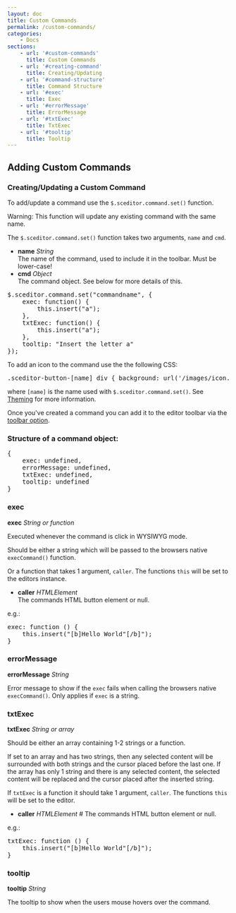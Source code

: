 ```yaml
---
layout: doc
title: Custom Commands
permalink: /custom-commands/
categories:
    - Docs
sections:
    - url: '#custom-commands'
      title: Custom Commands
    - url: '#creating-command'
      title: Creating/Updating
    - url: '#command-structure'
      title: Command Structure
    - url: '#exec'
      title: Exec
    - url: '#errorMessage'
      title: ErrorMessage
    - url: '#txtExec'
      title: TxtExec
    - url: '#tooltip'
      title: Tooltip
---
```


## Adding Custom Commands <a id="custom-commands"></a>

### Creating/Updating a Custom Command<a id="creating-command"></a>

To add/update a command use the `$.sceditor.command.set()` function.

<span class="label label-warning">Warning:</span>  This function will update any existing command with the same name.

The `$.sceditor.command.set()` function takes two arguments, `name` and `cmd`.

* **name** *String*  
  The name of the command, used to include it in the toolbar. Must be lower-case!
* **cmd** *Object*  
  The command object. See below for more details of this.

<pre class="prettyprint linenums">
$.sceditor.command.set("commandname", {
	exec: function() {
		this.insert("a");
	},
	txtExec: function() {
		this.insert("a");
	},
	tooltip: "Insert the letter a"
});
</pre>

To add an icon to the command use the the following CSS:

<pre class="prettyprint linenums">
.sceditor-button-[name] div { background: url('/images/icon.png'); }
</pre>

where `[name]` is the name used with `$.sceditor.command.set()`. See [Theming](/documentation/theming/) for more information.

Once you've created a command you can add it to the editor toolbar via the [toolbar option](/documentation/options/#toolbar).


### Structure of a command object: <a id="command-structure"></a>

<pre class="prettyprint linenums">
{
	exec: undefined,
	errorMessage: undefined,
	txtExec: undefined,
	tooltip: undefined
}
</pre>


### exec <a id="exec"></a>

**exec** *String or function*

Executed whenever the command is click in WYSIWYG mode.

Should be either a string which will be passed to the browsers native `execCommand()` function.

Or a function that takes 1 argument, `caller`. The functions `this` will be set to the editors instance.

* **caller** *HTMLElement*  
  The commands HTML button element or null.

e.g.:

<pre class="prettyprint linenums">
exec: function () {
	this.insert("[b]Hello World"[/b]");
}
</pre>


### errorMessage <a id="errorMessage"></a>

**errorMessage** *String*

Error message to show if the `exec` fails when calling the browsers native `execCommand()`. Only applies if `exec` is a string.


### txtExec <a id="txtExec"></a>

**txtExec** *String or array*

Should be either an array containing 1-2 strings or a function.

If set to an array and has two strings, then any selected content will be surrounded with both strings and the cursor placed before the last one. If the array has only 1 string and there is any selected content, the selected content will be replaced and the cursor placed after the inserted string.

If `txtExec` is a function it should take 1 argument, `caller`. The functions `this` will be set to the editor.

* **caller** *HTMLElement*  #
  The commands HTML button element or null.

e.g.:

<pre class="prettyprint linenums">
txtExec: function () {
	this.insert("[b]Hello World"[/b]");
}
</pre>


### tooltip <a id="tooltip"></a>

**tooltip** *String*

The tooltip to show when the users mouse hovers over the command.

